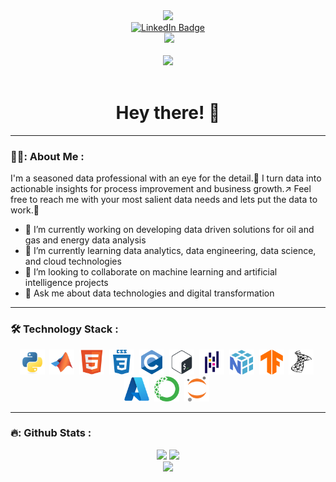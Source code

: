 <div id="header1" align="center">
  <img src="https://media.giphy.com/media/v1.Y2lkPTc5MGI3NjExbzV0a3BsemprZGxxMjlmd2VzenhsanJkMWx6bjdybmV5eW1yZXFjZCZlcD12MV9pbnRlcm5hbF9naWZfYnlfaWQmY3Q9cw/Vf3ZKdillTMOOaOho0/giphy.gif" width="150"/>
</div>

<div id="badges1" align="center">
  <a href="https://www.linkedin.com/in/anuola-osinaike">
    <img src="https://img.shields.io/badge/LinkedIn-blue?style=flat-square&logo=linkedin&logoColor=white" width="100" alt="LinkedIn Badge"/>
  </a>
</div>

<div id="badges2" align="center">
  <img src="https://komarev.com/ghpvc/?username=PyBrown&style=flat&color=red" width="100" alt=""/>
  <img src="https://img.shields.io/github/followers/PyBrown.svg?style=social&label=Follow&maxAge=2592000"/>
</div>
<br>

<div id="header2" align="center">
  <img src="https://media.giphy.com/media/v1.Y2lkPTc5MGI3NjExNDRxZXJ4cjNvaWltZjE4d3dieWNiMHRrOTE0eXkyMWRvaWk2cXJmaiZlcD12MV9pbnRlcm5hbF9naWZfYnlfaWQmY3Q9Zw/VeNDat4n4Kre76oS1g/giphy.gif" width="1000"/>
</div>
<br>

<h1 align=center>
  <b>Hey there!</b>
  👋
</h1>

---

### 👨‍🦰: About Me :
I'm a seasoned data professional with an eye for the detail.💯 I turn data into actionable insights for process improvement and business growth.↗️ Feel free to reach me with your most salient data needs and lets put the data to work.🦾

- 🔭 I’m currently working on developing data driven solutions for oil and gas and energy data analysis
- 🌱 I’m currently learning data analytics, data engineering, data science, and cloud technologies
- 👯 I’m looking to collaborate on machine learning and artificial intelligence projects
- 💬 Ask me about data technologies and digital transformation

---

### :hammer_and_wrench: Technology Stack :
<div id="tools" align="center">
  <img src="https://github.com/devicons/devicon/blob/master/icons/python/python-original.svg" title="Python" alt="Python" width="40" height="40"/>&nbsp;
  <img src="https://github.com/devicons/devicon/blob/master/icons/matlab/matlab-original.svg" title="MATLAB"  alt="MATLAB" width="40" height="40"/>&nbsp;
  <img src="https://github.com/devicons/devicon/blob/master/icons/html5/html5-original.svg" title="HTML5" alt="HTML" width="40" height="40"/>&nbsp;
  <img src="https://github.com/devicons/devicon/blob/master/icons/css3/css3-plain-wordmark.svg"  title="CSS3" alt="CSS" width="40" height="40"/>&nbsp;
  <img src="https://github.com/devicons/devicon/blob/master/icons/c/c-original.svg" title="C" alt="C" width="40" height="40"/>&nbsp;
  <img src="https://github.com/devicons/devicon/blob/master/icons/bash/bash-original.svg" title="Bash" alt="Bash" width="40" height="40"/>&nbsp;
  <img src="https://github.com/devicons/devicon/blob/master/icons/pandas/pandas-original.svg" title="Pandas"  alt="Pandas" width="40" height="40"/>&nbsp;
  <img src="https://github.com/devicons/devicon/blob/master/icons/numpy/numpy-original.svg" title="Numpy" alt="Numpy" width="40" height="40"/>&nbsp;
  <img src="https://github.com/devicons/devicon/blob/master/icons/tensorflow/tensorflow-original.svg" title="Tensorflow" alt="Tensorflow" width="40" height="40"/>&nbsp;
  <img src="https://github.com/devicons/devicon/blob/master/icons/microsoftsqlserver/microsoftsqlserver-plain.svg" title="MicrosoftSQLServer" alt="MicrosoftSQLServer" width="40" height="40"/>&nbsp;
  <img src="https://github.com/devicons/devicon/blob/master/icons/azure/azure-original.svg" title="Azure" alt="Azure" width="40" height="40"/>&nbsp;
  <img src="https://github.com/devicons/devicon/blob/master/icons/anaconda/anaconda-original.svg" title="Anaconda" alt="Anaconda" width="40" height="40"/>&nbsp;
  <img src="https://github.com/devicons/devicon/blob/master/icons/jupyter/jupyter-original.svg" title="Jupyter" alt="Jupyter" width="40" height="40"/>&nbsp;
</div>

---

### 🔥: Github Stats :
<div id="stats1" align="center">
  <img src="https://github-readme-stats.vercel.app/api?username=PyBrown&theme=blue-green" height="200"/>
  <img src="https://github-readme-stats.vercel.app/api/top-langs/?username=PyBrown&layout=compact&theme=blue-green" height="200"/>
</div>

<div id="stats2" align="center">
  <img src="https://github-readme-streak-stats.herokuapp.com/?user=PyBrown&theme=blue-green" height="200"/>
</div>
